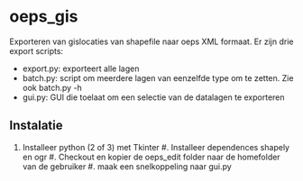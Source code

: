 oeps_gis
========

Exporteren van gislocaties van shapefile naar oeps XML formaat. Er zijn drie export scripts:

 * export.py: exporteert alle lagen
 * batch.py: script om meerdere lagen van eenzelfde type om te zetten. Zie ook batch.py -h
 * gui.py: GUI die toelaat om een selectie van de datalagen te exporteren
 
Instalatie
----------

1. Installeer python (2 of 3) met Tkinter
#. Installeer dependences shapely en ogr
#. Checkout en kopier de oeps_edit folder naar de homefolder van de gebruiker
#. maak een snelkoppeling naar gui.py
